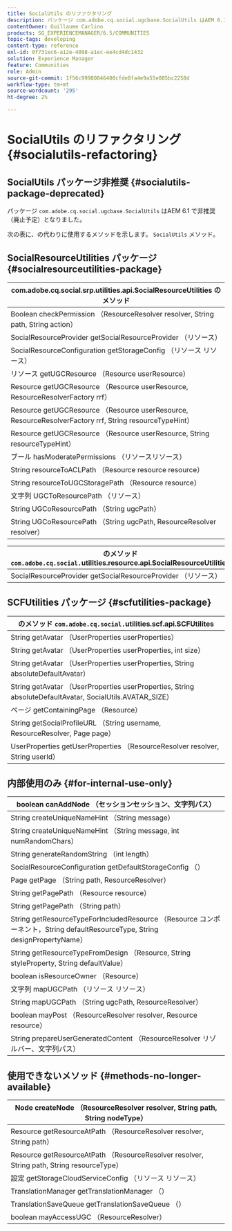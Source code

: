 ```yaml
---
title: SocialUtils のリファクタリング
description: パッケージ com.adobe.cq.social.ugcbase.SocialUtils はAEM 6.1 で非推奨になりました
contentOwner: Guillaume Carlino
products: SG_EXPERIENCEMANAGER/6.5/COMMUNITIES
topic-tags: developing
content-type: reference
exl-id: 0f731ec6-a12e-4098-a1ec-ee4cd4dc1432
solution: Experience Manager
feature: Communities
role: Admin
source-git-commit: 1f56c99980846400cfde8fa4e9a55e885bc2258d
workflow-type: tm+mt
source-wordcount: '295'
ht-degree: 2%

---
```


# SocialUtils のリファクタリング {#socialutils-refactoring}

## SocialUtils パッケージ非推奨 {#socialutils-package-deprecated}

パッケージ `com.adobe.cq.social.ugcbase.SocialUtils` はAEM 6.1 で非推奨（廃止予定）となりました。

次の表に、の代わりに使用するメソッドを示します。 `SocialUtils` メソッド。

## SocialResourceUtilities パッケージ  {#socialresourceutilities-package}

| com.adobe.cq.social.srp.utilities.api.SocialResourceUtilities のメソッド |
|---|
| Boolean checkPermission （ResourceResolver resolver, String path, String action） |  |
| SocialResourceProvider getSocialResourceProvider （リソース） |  |
| SocialResourceConfiguration getStorageConfig （リソース リソース） |  |
| リソース getUGCResource （Resource userResource） |  |
| Resource getUGCResource （Resource userResource, ResourceResolverFactory rrf） | 新規 |
| Resource getUGCResource （Resource userResource, ResourceResolverFactory rrf, String resourceTypeHint） | 新規 |
| Resource getUGCResource （Resource userResource, String resourceTypeHint） |  |
| ブール hasModeratePermissions （リソースリソース） |  |
| String resourceToACLPath （Resource resource resource） |  |
| String resourceToUGCStoragePath （Resource resource） | string resourceToUGCPath （Resource resource resource）を置換します |
| 文字列 UGCToResourcePath （リソース） |  |
| String UGCoResourcePath （String ugcPath） | メソッドの署名が変更されました |
| String UGCoResourcePath （String ugcPath, ResourceResolver resolver） | 新規 |

| のメソッド `com.adobe.cq.social.`utilities.resource.api.SocialResourceUtilities |
|---|
| SocialResourceProvider getSocialResourceProvider （リソース） | socialResourceProvider getConfiguredProvider （リソース）を置き換えます |

## SCFUtilities パッケージ {#scfutilities-package}

| のメソッド `com.adobe.cq.social.`utilities.scf.api.SCFUtilites |
|---|
| String getAvatar （UserProperties userProperties） |
| String getAvatar （UserProperties userProperties, int size） |
| String getAvatar （UserProperties userProperties, String absoluteDefaultAvatar） |
| String getAvatar （UserProperties userProperties, String absoluteDefaultAvatar, SocialUtils.AVATAR_SIZE） |
| ページ getContainingPage （Resource） |
| String getSocialProfileURL （String username, ResourceResolver, Page page） |
| UserProperties getUserProperties （ResourceResolver resolver, String userId） |

## 内部使用のみ {#for-internal-use-only}

| boolean canAddNode （セッションセッション、文字列パス） |
|---|
| String createUniqueNameHint （String message） |
| String createUniqueNameHint （String message, int numRandomChars） |
| String generateRandomString （int length） |
| SocialResourceConfiguration getDefaultStorageConfig （） |
| Page getPage （String path, ResourceResolver） |
| String getPagePath （Resource resource） |
| String getPagePath （String path） |
| String getResourceTypeForIncludedResource （Resource コンポーネント，String defaultResourceType, String designPropertyName） |
| String getResourceTypeFromDesign （Resource, String styleProperty, String defaultValue） |
| boolean isResourceOwner （Resource） |
| 文字列 mapUGCPath （リソース リソース） |
| String mapUGCPath （String ugcPath, ResourceResolver） |
| boolean mayPost （ResourceResolver resolver, Resource resource） |
| String prepareUserGeneratedContent （ResourceResolver リゾルバー、文字列パス） |

## 使用できないメソッド {#methods-no-longer-available}

| Node createNode （ResourceResolver resolver, String path, String nodeType） |
|---|
| Resource getResourceAtPath （ResourceResolver resolver, String path） |
| Resource getResourceAtPath （ResourceResolver resolver, String path, String resourceType） |
| 設定 getStorageCloudServiceConfig （リソース リソース） |
| TranslationManager getTranslationManager （） |
| TranslationSaveQueue getTranslationSaveQueue （） |
| boolean mayAccessUGC （ResourceResolver） |
